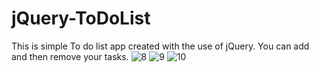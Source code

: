 # jQuery-ToDoList
This is simple To do list app created with the use of jQuery. You can add and then remove your tasks. 
![8](https://user-images.githubusercontent.com/50672367/58881045-9e196380-86d9-11e9-992d-b1e4334132ce.jpg)
![9](https://user-images.githubusercontent.com/50672367/58881048-a07bbd80-86d9-11e9-8517-6522b2adc436.jpg)
![10](https://user-images.githubusercontent.com/50672367/58881051-a2458100-86d9-11e9-9225-c11cea3099e6.jpg)
